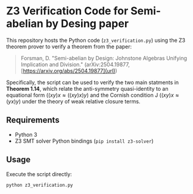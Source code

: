 # Z3 Verification Code for Semi-abelian by Desing paper

This repository hosts the Python code (`z3_verification.py`) using the Z3 theorem prover to verify a theorem from the paper:

> Forsman, D. "Semi-abelian by Design: Johnstone Algebras Unifying Implication and Division." (arXiv:2504.19877, [https://arxiv.org/abs/2504.19877](url))

Specifically, the script can be used to verify the two main statments in **Theorem 1.14**, which relate the anti-symmetry quasi-identity to an equational form ($(xy)x \approx ((xy)x)y$) and the Cornish condition J ($(xy)x\approx (yx)y$) under the theory of weak relative closure terms.

## Requirements

*   Python 3
*   Z3 SMT solver Python bindings (`pip install z3-solver`)

## Usage

Execute the script directly:
```bash
python z3_verification.py
